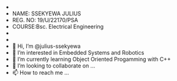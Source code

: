 - 
- NAME: SSEKYEWA JULIUS
- REG. NO: 19/U/22170/PSA
- COURSE:Bsc. Electrical Engineering
- 
-
- 👋 Hi, I’m @julius-ssekyewa
- 👀 I’m interested in Embedded Systems and Robotics
- 🌱 I’m currently learning Object Oriented Progamming with C++
- 💞️ I’m looking to collaborate on ...
- 📫 How to reach me ...

<!---
julius-ssekyewa/julius-ssekyewa is a ✨ special ✨ repository because its `README.md` (this file) appears on your GitHub profile.
You can click the Preview link to take a look at your changes.
--->
